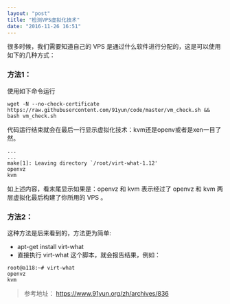```yaml
---
layout: "post"
title: "检测VPS虚拟化技术"
date: "2016-11-26 16:51"
---
```


很多时候，我们需要知道自己的 VPS 是通过什么软件进行分配的，这是可以使用如下的几种方式：

### 方法1：

使用如下命令运行

`wget -N --no-check-certificate https://raw.githubusercontent.com/91yun/code/master/vm_check.sh && bash vm_check.sh`

代码运行结束就会在最后一行显示虚拟化技术：kvm还是openv或者是xen一目了然。

```
...
...
make[1]: Leaving directory `/root/virt-what-1.12'
openvz
kvm
```

<!-- more -->


如上述内容，看末尾显示如果是：openvz 和 kvm 表示经过了 openvz 和 kvm 两层虚拟化最后构建了你所用的 VPS 。


### 方法2：

这种方法是后来看到的，方法更为简单:
- apt-get install virt-what
- 直接执行 virt-what 这个脚本，就会报告结果，例如：

```
root@a118:~# virt-what 
openvz
kvm
```


> 参考地址：
> https://www.91yun.org/zh/archives/836
